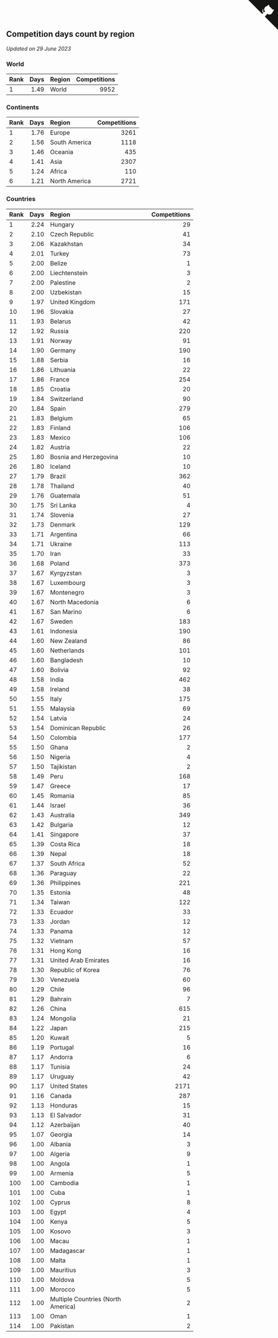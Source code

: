 ## Competition days count by region

*Updated on 29 June 2023*


### World

| Rank | Days | Region | Competitions |
| :--- | ---: | :--- | ---: |
| 1 | 1.49 | World | 9952 |

### Continents

| Rank | Days | Region | Competitions |
| :--- | ---: | :--- | ---: |
| 1 | 1.76 | Europe | 3261 |
| 2 | 1.56 | South America | 1118 |
| 3 | 1.46 | Oceania | 435 |
| 4 | 1.41 | Asia | 2307 |
| 5 | 1.24 | Africa | 110 |
| 6 | 1.21 | North America | 2721 |

### Countries

| Rank | Days | Region | Competitions |
| :--- | ---: | :--- | ---: |
| 1 | 2.24 | Hungary | 29 |
| 2 | 2.10 | Czech Republic | 41 |
| 3 | 2.06 | Kazakhstan | 34 |
| 4 | 2.01 | Turkey | 73 |
| 5 | 2.00 | Belize | 1 |
| 6 | 2.00 | Liechtenstein | 3 |
| 7 | 2.00 | Palestine | 2 |
| 8 | 2.00 | Uzbekistan | 15 |
| 9 | 1.97 | United Kingdom | 171 |
| 10 | 1.96 | Slovakia | 27 |
| 11 | 1.93 | Belarus | 42 |
| 12 | 1.92 | Russia | 220 |
| 13 | 1.91 | Norway | 91 |
| 14 | 1.90 | Germany | 190 |
| 15 | 1.88 | Serbia | 16 |
| 16 | 1.86 | Lithuania | 22 |
| 17 | 1.86 | France | 254 |
| 18 | 1.85 | Croatia | 20 |
| 19 | 1.84 | Switzerland | 90 |
| 20 | 1.84 | Spain | 279 |
| 21 | 1.83 | Belgium | 65 |
| 22 | 1.83 | Finland | 106 |
| 23 | 1.83 | Mexico | 106 |
| 24 | 1.82 | Austria | 22 |
| 25 | 1.80 | Bosnia and Herzegovina | 10 |
| 26 | 1.80 | Iceland | 10 |
| 27 | 1.79 | Brazil | 362 |
| 28 | 1.78 | Thailand | 40 |
| 29 | 1.76 | Guatemala | 51 |
| 30 | 1.75 | Sri Lanka | 4 |
| 31 | 1.74 | Slovenia | 27 |
| 32 | 1.73 | Denmark | 129 |
| 33 | 1.71 | Argentina | 66 |
| 34 | 1.71 | Ukraine | 113 |
| 35 | 1.70 | Iran | 33 |
| 36 | 1.68 | Poland | 373 |
| 37 | 1.67 | Kyrgyzstan | 3 |
| 38 | 1.67 | Luxembourg | 3 |
| 39 | 1.67 | Montenegro | 3 |
| 40 | 1.67 | North Macedonia | 6 |
| 41 | 1.67 | San Marino | 6 |
| 42 | 1.67 | Sweden | 183 |
| 43 | 1.61 | Indonesia | 190 |
| 44 | 1.60 | New Zealand | 86 |
| 45 | 1.60 | Netherlands | 101 |
| 46 | 1.60 | Bangladesh | 10 |
| 47 | 1.60 | Bolivia | 92 |
| 48 | 1.58 | India | 462 |
| 49 | 1.58 | Ireland | 38 |
| 50 | 1.55 | Italy | 175 |
| 51 | 1.55 | Malaysia | 69 |
| 52 | 1.54 | Latvia | 24 |
| 53 | 1.54 | Dominican Republic | 26 |
| 54 | 1.50 | Colombia | 177 |
| 55 | 1.50 | Ghana | 2 |
| 56 | 1.50 | Nigeria | 4 |
| 57 | 1.50 | Tajikistan | 2 |
| 58 | 1.49 | Peru | 168 |
| 59 | 1.47 | Greece | 17 |
| 60 | 1.45 | Romania | 85 |
| 61 | 1.44 | Israel | 36 |
| 62 | 1.43 | Australia | 349 |
| 63 | 1.42 | Bulgaria | 12 |
| 64 | 1.41 | Singapore | 37 |
| 65 | 1.39 | Costa Rica | 18 |
| 66 | 1.39 | Nepal | 18 |
| 67 | 1.37 | South Africa | 52 |
| 68 | 1.36 | Paraguay | 22 |
| 69 | 1.36 | Philippines | 221 |
| 70 | 1.35 | Estonia | 48 |
| 71 | 1.34 | Taiwan | 122 |
| 72 | 1.33 | Ecuador | 33 |
| 73 | 1.33 | Jordan | 12 |
| 74 | 1.33 | Panama | 12 |
| 75 | 1.32 | Vietnam | 57 |
| 76 | 1.31 | Hong Kong | 16 |
| 77 | 1.31 | United Arab Emirates | 16 |
| 78 | 1.30 | Republic of Korea | 76 |
| 79 | 1.30 | Venezuela | 60 |
| 80 | 1.29 | Chile | 96 |
| 81 | 1.29 | Bahrain | 7 |
| 82 | 1.26 | China | 615 |
| 83 | 1.24 | Mongolia | 21 |
| 84 | 1.22 | Japan | 215 |
| 85 | 1.20 | Kuwait | 5 |
| 86 | 1.19 | Portugal | 16 |
| 87 | 1.17 | Andorra | 6 |
| 88 | 1.17 | Tunisia | 24 |
| 89 | 1.17 | Uruguay | 42 |
| 90 | 1.17 | United States | 2171 |
| 91 | 1.16 | Canada | 287 |
| 92 | 1.13 | Honduras | 15 |
| 93 | 1.13 | El Salvador | 31 |
| 94 | 1.12 | Azerbaijan | 40 |
| 95 | 1.07 | Georgia | 14 |
| 96 | 1.00 | Albania | 3 |
| 97 | 1.00 | Algeria | 9 |
| 98 | 1.00 | Angola | 1 |
| 99 | 1.00 | Armenia | 5 |
| 100 | 1.00 | Cambodia | 1 |
| 101 | 1.00 | Cuba | 1 |
| 102 | 1.00 | Cyprus | 8 |
| 103 | 1.00 | Egypt | 4 |
| 104 | 1.00 | Kenya | 5 |
| 105 | 1.00 | Kosovo | 3 |
| 106 | 1.00 | Macau | 1 |
| 107 | 1.00 | Madagascar | 1 |
| 108 | 1.00 | Malta | 1 |
| 109 | 1.00 | Mauritius | 3 |
| 110 | 1.00 | Moldova | 5 |
| 111 | 1.00 | Morocco | 5 |
| 112 | 1.00 | Multiple Countries (North America) | 2 |
| 113 | 1.00 | Oman | 1 |
| 114 | 1.00 | Pakistan | 2 |


<a href="https://github.com/JustinTimeCuber/wca_statistics" class="github-corner" aria-label="View source on Github"><svg width="80" height="80" viewBox="0 0 250 250" style="fill:#151513; color:#fff; position: absolute; top: 0; border: 0; right: 0;" aria-hidden="true"><path d="M0,0 L115,115 L130,115 L142,142 L250,250 L250,0 Z"></path><path d="M128.3,109.0 C113.8,99.7 119.0,89.6 119.0,89.6 C122.0,82.7 120.5,78.6 120.5,78.6 C119.2,72.0 123.4,76.3 123.4,76.3 C127.3,80.9 125.5,87.3 125.5,87.3 C122.9,97.6 130.6,101.9 134.4,103.2" fill="currentColor" style="transform-origin: 130px 106px;" class="octo-arm"></path><path d="M115.0,115.0 C114.9,115.1 118.7,116.5 119.8,115.4 L133.7,101.6 C136.9,99.2 139.9,98.4 142.2,98.6 C133.8,88.0 127.5,74.4 143.8,58.0 C148.5,53.4 154.0,51.2 159.7,51.0 C160.3,49.4 163.2,43.6 171.4,40.1 C171.4,40.1 176.1,42.5 178.8,56.2 C183.1,58.6 187.2,61.8 190.9,65.4 C194.5,69.0 197.7,73.2 200.1,77.6 C213.8,80.2 216.3,84.9 216.3,84.9 C212.7,93.1 206.9,96.0 205.4,96.6 C205.1,102.4 203.0,107.8 198.3,112.5 C181.9,128.9 168.3,122.5 157.7,114.1 C157.9,116.9 156.7,120.9 152.7,124.9 L141.0,136.5 C139.8,137.7 141.6,141.9 141.8,141.8 Z" fill="currentColor" class="octo-body"></path></svg></a><style>.github-corner:hover .octo-arm{animation:octocat-wave 560ms ease-in-out}@keyframes octocat-wave{0%,100%{transform:rotate(0)}20%,60%{transform:rotate(-25deg)}40%,80%{transform:rotate(10deg)}}@media (max-width:500px){.github-corner:hover .octo-arm{animation:none}.github-corner .octo-arm{animation:octocat-wave 560ms ease-in-out}}</style>
